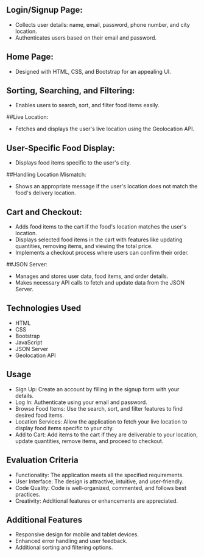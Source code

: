 ## Login/Signup Page:

- Collects user details: name, email, password, phone number, and city location.
- Authenticates users based on their email and password.

## Home Page:

- Designed with HTML, CSS, and Bootstrap for an appealing UI.

## Sorting, Searching, and Filtering:

- Enables users to search, sort, and filter food items easily.

##Live Location:

- Fetches and displays the user's live location using the Geolocation API.

## User-Specific Food Display:

- Displays food items specific to the user's city.

##Handling Location Mismatch:

- Shows an appropriate message if the user's location does not match the food's delivery location.

## Cart and Checkout:

- Adds food items to the cart if the food's location matches the user's location.
- Displays selected food items in the cart with features like updating quantities, removing items, and viewing the total price.
- Implements a checkout process where users can confirm their order.

##JSON Server:

- Manages and stores user data, food items, and order details.
- Makes necessary API calls to fetch and update data from the JSON Server.

## Technologies Used
- HTML
- CSS
- Bootstrap
- JavaScript
- JSON Server
- Geolocation API

## Usage
- Sign Up: Create an account by filling in the signup form with your details.
- Log In: Authenticate using your email and password.
- Browse Food Items: Use the search, sort, and filter features to find desired food items.
- Location Services: Allow the application to fetch your live location to display food items specific to your city.
- Add to Cart: Add items to the cart if they are deliverable to your location, update quantities, remove items, and proceed to checkout.
  
## Evaluation Criteria
- Functionality: The application meets all the specified requirements.
- User Interface: The design is attractive, intuitive, and user-friendly.
- Code Quality: Code is well-organized, commented, and follows best practices.
- Creativity: Additional features or enhancements are appreciated.

## Additional Features
- Responsive design for mobile and tablet devices.
- Enhanced error handling and user feedback.
- Additional sorting and filtering options.


